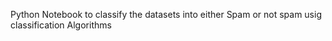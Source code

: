 Python Notebook to classify the datasets into either Spam or not spam usig classification Algorithms
